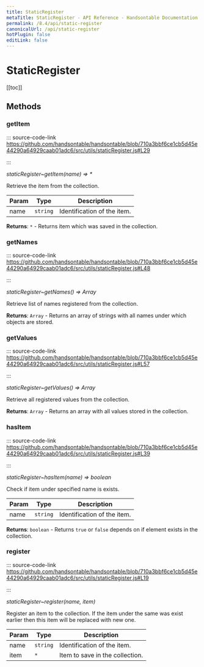 ```yaml
---
title: StaticRegister
metaTitle: StaticRegister - API Reference - Handsontable Documentation
permalink: /8.4/api/static-register
canonicalUrl: /api/static-register
hotPlugin: false
editLink: false
---
```


# StaticRegister

[[toc]]
## Methods

### getItem
  
::: source-code-link https://github.com/handsontable/handsontable/blob/710a3bbf6ce1cb5d45e44290a64929caab01adc6/src/utils/staticRegister.js#L29

:::

_staticRegister~getItem(name) ⇒ \*_

Retrieve the item from the collection.


| Param | Type | Description |
| --- | --- | --- |
| name | `string` | Identification of the item. |


**Returns**: `*` - Returns item which was saved in the collection.  

### getNames
  
::: source-code-link https://github.com/handsontable/handsontable/blob/710a3bbf6ce1cb5d45e44290a64929caab01adc6/src/utils/staticRegister.js#L48

:::

_staticRegister~getNames() ⇒ Array_

Retrieve list of names registered from the collection.


**Returns**: `Array` - Returns an array of strings with all names under which objects are stored.  

### getValues
  
::: source-code-link https://github.com/handsontable/handsontable/blob/710a3bbf6ce1cb5d45e44290a64929caab01adc6/src/utils/staticRegister.js#L57

:::

_staticRegister~getValues() ⇒ Array_

Retrieve all registered values from the collection.


**Returns**: `Array` - Returns an array with all values stored in the collection.  

### hasItem
  
::: source-code-link https://github.com/handsontable/handsontable/blob/710a3bbf6ce1cb5d45e44290a64929caab01adc6/src/utils/staticRegister.js#L39

:::

_staticRegister~hasItem(name) ⇒ boolean_

Check if item under specified name is exists.


| Param | Type | Description |
| --- | --- | --- |
| name | `string` | Identification of the item. |


**Returns**: `boolean` - Returns `true` or `false` depends on if element exists in the collection.  

### register
  
::: source-code-link https://github.com/handsontable/handsontable/blob/710a3bbf6ce1cb5d45e44290a64929caab01adc6/src/utils/staticRegister.js#L19

:::

_staticRegister~register(name, item)_

Register an item to the collection. If the item under the same was exist earlier then this item will be replaced with new one.


| Param | Type | Description |
| --- | --- | --- |
| name | `string` | Identification of the item. |
| item | `*` | Item to save in the collection. |


